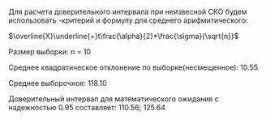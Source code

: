 Для расчета доверительного интервала при неизвесной СКО будем использовать 
-критерий и формулу для среднего арифмитического:
 
$\overline{X}\underline{+}t\frac{\alpha}{2}*\frac{\sigma}{\sqrt{n}}$
 
Размер выборки: n = 10

Среднее квадратическое отклонение по выборке(несмещенное): 10.55

Среднее выборочное: 118.10

Доверительный интервал для математического ожидания с надежностью 0.95 составляет: 110.56; 125.64
 
